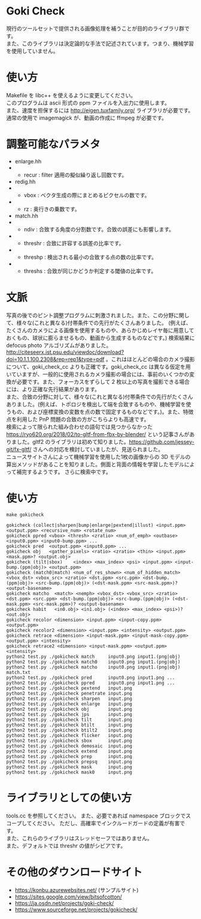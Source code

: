 # Goki Check
現行のツールセットで提供される画像処理を補うことが目的のライブラリ群です。  
また、このライブラリは決定論的な手法で記述されています。つまり、機械学習を使用していません。

# 使い方
Makefile を libc++ を使えるように変更してください。  
このプログラムは ascii 形式の ppm ファイルを入出力に使用します。  
また、速度を担保するには http://eigen.tuxfamily.org/ ライブラリが必要です。  
通常の使用で imagemagick が、動画の作成に ffmpeg が必要です。

# 調整可能なパラメタ
* enlarge.hh
* * recur : filter 適用の擬似繰り返し回数です。
* redig.hh
* * vbox : ベクタ生成の際にまとめるピクセルの数です。
* * rz   : 奥行きの乗数です。
* match.hh
* * ndiv    : 合致する角度の分割数です。合致の誤差にも影響します。
* * threshr : 合致に許容する誤差の比率です。
* * threshp : 検出される最小の合致する点の数の比率です。
* * threshs : 合致が同じかどうか判定する閾値の比率です。

# 文脈
写真の後でのピント調整プログラムに刺激されました。また、この分野に関して、様々な(これと異なる)付帯条件での先行がたくさんありました。
(例えば、たくさんのカメラによる画像を使用するものや、あらかじめレイヤ毎に用意しておくもの、球状に膨らませるもの、動画から生成するものなどです。)
検索結果に defocus photo アルゴリズムがありました。 http://citeseerx.ist.psu.edu/viewdoc/download?doi=10.1.1.100.2308&rep=rep1&type=pdf 。これはほとんどの場合のカメラ撮影について、goki_check_cc よりも正確です。goki_check_cc は異なる仮定を用いていますが、一般的に使用されるカメラ撮影の場合には、事前のいくつかの変換が必要です。また、フォーカスをずらして 2 枚以上の写真を撮影できる場合には、より正確な先行結果があります。  
また、合致の分野に対して、様々な(これと異なる)付帯条件での先行がたくさんありました。(例えば、トポロジを検出して端を合致するものや、機械学習を使うもの、および座標変換の変数を点の数で固定するものなどです。)。また、特徴点を利用した PnP 問題の合致の方がこちらよりも高速です。  
検索によって限られた組み合わせの語句では見つからなかった https://ryo620.org/2018/02/to-gltf-from-fbx-by-blender/ という記事さんがありました。gltf2 のライブラリは初めて知りました。https://github.com/jessey-git/fx-gltf/ さんへの対応を検討していましたが、見送られました。  
ニュースサイトさんによって機械学習を使用した1枚の画像からの 3D モデルの算出メソッドがあることを知りました。側面と背面の情報を学習したモデルによって補完するようです。
さらに検索中です。

# 使い方
    make gokicheck
    
    gokicheck (collect|sharpen|bump|enlarge|pextend|illust) <input.ppm> <output.ppm> <recursive_num> <rotate_num>
    gokicheck ppred <vbox> <thresh> <zratio> <num_of_emph> <outbase> <input0.ppm> <input0-bump.ppm> ...
    gokicheck pred  <output.ppm> <input0.ppm> ...
    gokicheck obj   <gather_pixels> <ratio> <zratio> <thin> <input.ppm> <mask.ppm>? <output.obj>
    gokicheck (tilt|sbox)    <index> <max_index> <psi> <input.ppm> <input-bump.(ppm|obj)> <output.ppm>
    gokicheck (match0|match) <num_of_res_shown> <num_of_hidden_match> <vbox_dst> <vbox_src> <zratio> <dst.ppm> <src.ppm> <dst-bump.(ppm|obj)> <src-bump.(ppm|obj)> (<dst-mask.ppm> <src-mask.ppm>)? <output-basename>
    gokicheck matcho  <match> <nemph> <vbox_dst> <vbox_src> <zratio> <dst.ppm> <src.ppm> <dst-bump.(ppm|obj)> <src-bump.(ppm|obj)> (<dst-mask.ppm> <src-mask.ppm>)? <output-basename>
    gokicheck habit   <in0.obj> <in1.obj> (<index> <max_index> <psi>)? <out.obj>
    gokicheck recolor <dimension> <input.ppm> <input-copy.ppm> <output.ppm>
    gokicheck recolor2 <dimension> <input.ppm> <intensity> <output.ppm>
    gokicheck retrace <dimension> <input-mask.ppm> <input-mask-copy.ppm> <output.ppm> <intensity>
    gokicheck retrace2 <dimension> <input-mask.ppm> <output.ppm> <intensity>
    python2 test.py ./gokicheck match     input0.png input1.(png|obj)
    python2 test.py ./gokicheck match0    input0.png input1.(png|obj)
    python2 test.py ./gokicheck matcho    input0.png input1.(png|obj) match.txt
    python2 test.py ./gokicheck pred      input0.png input1.png ...
    python2 test.py ./gokicheck ppred     input0.png input1.png ...
    python2 test.py ./gokicheck pextend   input.png
    python2 test.py ./gokicheck penetrate input.png
    python2 test.py ./gokicheck sharpen   input.png
    python2 test.py ./gokicheck enlarge   input.png
    python2 test.py ./gokicheck obj       input.png
    python2 test.py ./gokicheck jps       input.png
    python2 test.py ./gokicheck tilt      input.png
    python2 test.py ./gokicheck btilt     input.png
    python2 test.py ./gokicheck btilt2    input.png
    python2 test.py ./gokicheck flicker   input.png
    python2 test.py ./gokicheck sbox      input.png
    python2 test.py ./gokicheck demosaic  input.png
    python2 test.py ./gokicheck extend    input.png
    python2 test.py ./gokicheck prep      input.png
    python2 test.py ./gokicheck prepsq    input.png
    python2 test.py ./gokicheck mask      input.png
    python2 test.py ./gokicheck mask0     input.png

# ライブラリとしての使い方
tools.cc を参照してください。
また、必要であれば namespace ブロックでスコープしてください。
ただし、高確率でインクルードガードの定義が有害です。  
また、これらのライブラリはスレッドセーフではありません。  
また、デフォルトでは threshr の値がシビアです。

# その他のダウンロードサイト
* https://konbu.azurewebsites.net/ (サンプルサイト)
* https://sites.google.com/view/bitsofcotton/
* https://ja.osdn.net/projects/goki-check/
* https://www.sourceforge.net/projects/gokicheck/

